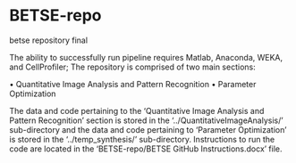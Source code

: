 # BETSE-repo
 betse repository final
 
 The ability to successfully run pipeline requires Matlab, Anaconda, WEKA, and CellProfiler; The repository is comprised of two main sections: 

•	Quantitative Image Analysis and Pattern Recognition
•	Parameter Optimization

The data and code pertaining to the ‘Quantitative Image Analysis and Pattern Recognition’ section is stored in the ‘../QuantitativeImageAnalysis/’ sub-directory and the data and code pertaining to ‘Parameter Optimization’ is stored in the ‘../temp_synthesis/’ sub-directory. Instructions to run the code are located in the ‘BETSE-repo/BETSE GitHub Instructions.docx’ file.

